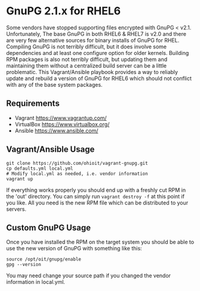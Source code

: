 # GnuPG 2.1.x for RHEL6

Some vendors have stopped supporting files encrypted with GnuPG < v2.1. Unfortunately,
The base GnuPG in both RHEL6 & RHEL7 is v2.0 and there are very few alternative sources
for binary installs of GnuPG for RHEL. Compiling GnuPG is not terribly difficult, but
it does involve some dependencies and at least one configure option for older kernels.
Building RPM packages is also not terribly difficult, but updating them and maintaining
them without a centralized build server can be a little problematic. This Vagrant/Ansible
playbook provides a way to reliably update and rebuild a version of GnuPG for RHEL6 which
should not conflict with any of the base system packages.

## Requirements

- Vagrant <https://www.vagrantup.com/>
- VirtualBox <https://www.virtualbox.org/>
- Ansible <https://www.ansible.com/>

## Vagrant/Ansible Usage

```shell
git clone https://github.com/ohioit/vagrant-gnupg.git
cp defaults.yml local.yml
# Modify local.yml as needed, i.e. vendor information
vagrant up
```

If everything works properly you should end up with a freshly cut RPM in the 'out' directory.
You can simply run `vagrant destroy -f` at this point if you like. All you need is the new
RPM file which can be distributed to your servers.

## Custom GnuPG Usage

Once you have installed the RPM on the target system you should be able to use the new version
of GnuPG with something like this:

```shell
source /opt/oit/gnupg/enable
gpg --version
```

You may need change your source path if you changed the vendor information in local.yml.